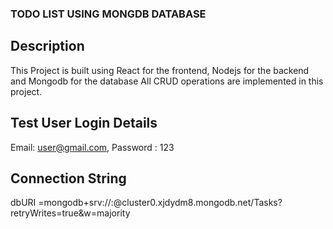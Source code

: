 ### TODO LIST USING MONGDB DATABASE

## Description

This Project is built using React for the frontend, Nodejs for the backend and Mongodb for the database
All CRUD operations are implemented in this project.

## Test User Login Details

Email: user@gmail.com,
Password : 123

## Connection String

dbURI =mongodb+srv://<username>:<password>@cluster0.xjdydm8.mongodb.net/Tasks?retryWrites=true&w=majority
